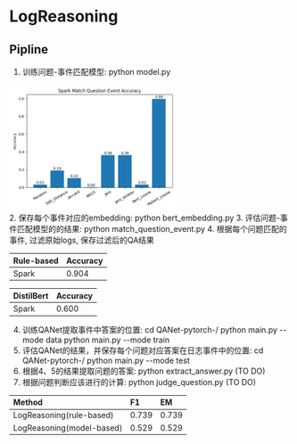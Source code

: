 # LogReasoning
## Pipline
1. 训练问题-事件匹配模型: python model.py 

<img src="results/Spark/spark_match_question_event_acc.png" width=300> \
2. 保存每个事件对应的embedding: python bert_embedding.py
3. 评估问题-事件匹配模型的的结果: python match_question_event.py
4. 根据每个问题匹配的事件, 过滤原始logs, 保存过滤后的QA结果 

| Rule-based      | Accuracy |
| :----------- | :----------- | 
| Spark      | 0.904 |

| DistilBert      | Accuracy |
| :----------- | :----------- |
| Spark      | 0.600 |


4. 训练QANet提取事件中答案的位置: cd QANet-pytorch-/ python main.py --mode data   python main.py --mode train
5. 评估QANet的结果，并保存每个问题对应答案在日志事件中的位置: cd QANet-pytorch-/ python main.py --mode test
6. 根据4、5的结果提取问题的答案: python extract_answer.py (TO DO)
7. 根据问题判断应该进行的计算: python judge_question.py (TO DO)


|    Method  | F1 | EM  |
| :----------- | :----------- | :----------- |
| LogReasoning(rule-based)       | 0.739 | 0.739 |
| LogReasoning(model-based)       | 0.529 | 0.529 |
